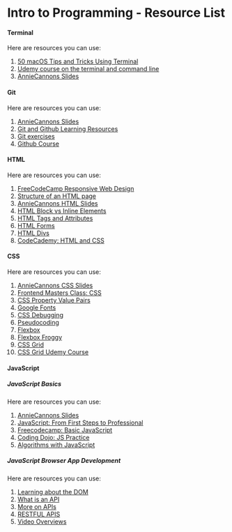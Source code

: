 # Intro to Programming - Resource List

#### Terminal

Here are resources you can use:

1. [50 macOS Tips and Tricks Using Terminal](https://www.youtube.com/watch?v=qOrlYzqXPa8)
2. [Udemy course on the terminal and command line](https://anniecannons.udemy.com/course/git-github-practical-guide/?isDefaultPlaying=#overview)
3. [AnnieCannons Slides](https://www.canva.com/design/DAFjRX-pO-A/GRdzEtU2DW23MtenMuKfrw/)

#### Git

Here are resources you can use:

1. [AnnieCannons Slides](https://www.canva.com/design/DAFl0KpjQzU/TkzQJROtboEZoeeW5Ykv_g/edit)
2. [Git and Github Learning Resources](https://docs.github.com/en/get-started/quickstart/git-and-github-learning-resources)
3. [Git exercises](https://coderefinery.github.io/git-intro/exercises/)
4. [Github Course](https://anniecannons.udemy.com/course/git-and-github-bootcamp/)

#### HTML

Here are resources you can use:

1. [FreeCodeCamp Responsive Web Design](https://www.freecodecamp.org/learn/2022/responsive-web-design/)
2. [Structure of an HTML page](https://www.youtube.com/watch?v=90kC1YLNF3U&feature=youtu.be)
3. [AnnieCannons HTML Slides](https://www.canva.com/design/DAFloBTAiWE/VvNgsHnApTDW_G4oqh4LJQ/edit)
4. [HTML Block vs Inline Elements](https://www.youtube.com/watch?v=XHjoohto2-w)
5. [HTML Tags and Attributes](https://www.youtube.com/watch?v=vNOyRZIkC7o)
6. [HTML Forms](https://www.youtube.com/watch?v=2O8pkybH6po)
7. [HTML Divs](https://www.youtube.com/watch?v=AxC1yzzPm5Q)
8. [CodeCademy: HTML and CSS](https://www.codecademy.com/catalog/language/html-css)

#### CSS

Here are resources you can use:

1. [AnnieCannons CSS Slides](https://www.canva.com/design/DAFnIubtXC8/iFIr3Uf4Hlv4Tp80z_JLGA/edit)
2. [Frontend Masters Class: CSS](https://frontendmasters.com/courses/getting-started-css/)
3. [CSS Property Value Pairs](https://www.youtube.com/watch?v=-GR52czEd-0)
4. [Google Fonts](https://www.youtube.com/watch?v=eLY5KSXcQ6c)
5. [CSS Debugging](https://www.youtube.com/watch?v=ndeClnyHSo8&feature=youtu.be)
6. [Pseudocoding](https://www.youtube.com/watch?v=Rg-fO7rDsds)
7. [Flexbox](https://www.youtube.com/watch?v=K74l26pE4YA)
8. [Flexbox Froggy](https://flexboxfroggy.com/)
9. [CSS Grid](https://www.youtube.com/watch?v=uuOXPWCh-6o)
10. [CSS Grid Udemy Course](https://anniecannons.udemy.com/course/css-grid/learn/lecture/7943488#overview)

#### JavaScript

##### JavaScript Basics

Here are resources you can use:

1. [AnnieCannons Slides](https://www.canva.com/design/DAFpLgVyDB0/320DKN-frgCEf1f7RAm7cg/edit)
2. [JavaScript: From First Steps to Professional](https://frontendmasters.com/courses/javascript-first-steps/)
3. [Freecodecamp: Basic JavaScript](https://www.freecodecamp.org/learn/javascript-algorithms-and-data-structures/)
4. [Coding Dojo: JS Practice](https://algorithm.codingdojo.com/)
5. [Algorithms with JavaScript](https://frontendmasters.com/courses/practical-algorithms/)

##### JavaScript Browser App Development

Here are resources you can use:

1. [Learning about the DOM](https://anniecannons.udemy.com/course/build-interactive-websites-1/)
2. [What is an API](https://www.youtube.com/watch?v=Rha1_St_9kw)
3. [More on APIs](https://www.ibm.com/topics/rest-apis)
4. [RESTFUL APIS](https://www.youtube.com/watch?v=7YcW25PHnAA)
5. [Video Overviews](https://docs.google.com/document/d/1uzAOfnqKt_tnuI7kWHu5Sc_jMtlzuP1EeMmN0enhSuY/)
